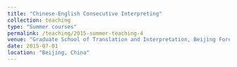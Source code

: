 ```yaml
---
title: "Chinese-English Consecutive Interpreting"
collection: teaching
type: "Summer courses"
permalink: /teaching/2015-summer-teaching-4
venue: "Graduate School of Translation and Interpretation, Beijing Foreign Studies University"
date: 2015-07-01
location: "Beijing, China"
---
```

